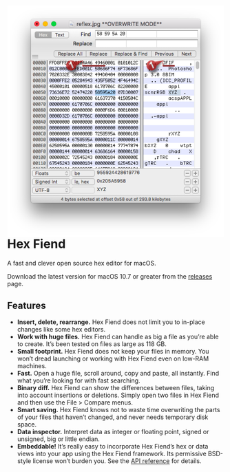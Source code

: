 <img align="right" src="docs/screenshot.png?raw=true">

# Hex Fiend

A fast and clever open source hex editor for macOS.

Download the latest version for macOS 10.7 or greater from the [releases](https://github.com/ridiculousfish/HexFiend/releases) page.

## Features

- **Insert, delete, rearrange.**  Hex Fiend does not limit you to in-place changes like some hex editors.
- **Work with huge files.**  Hex Fiend can handle as big a file as you’re able to create.  It’s been tested on files as large as 118 GB.
- **Small footprint.**  Hex Fiend does not keep your files in memory.  You won’t dread launching or working with Hex Fiend even on low-RAM machines.
- **Fast.**  Open a huge file, scroll around, copy and paste, all instantly.  Find what you’re looking for with fast searching.
- **Binary diff.**  Hex Fiend can show the differences between files, taking into account insertions or deletions. Simply open two files in Hex Fiend and then use the File > Compare menus.
- **Smart saving.**  Hex Fiend knows not to waste time overwriting the parts of your files that haven’t changed, and never needs temporary disk space.
- **Data inspector.**  Interpret data as integer or floating point, signed or unsigned, big or little endian.
- **Embeddable!**  It’s really easy to incorporate Hex Fiend’s hex or data views into your app using the Hex Fiend framework.  Its permissive BSD-style license won’t burden you. See the [API reference](http://ridiculousfish.com/hexfiend/docs/) for details.

